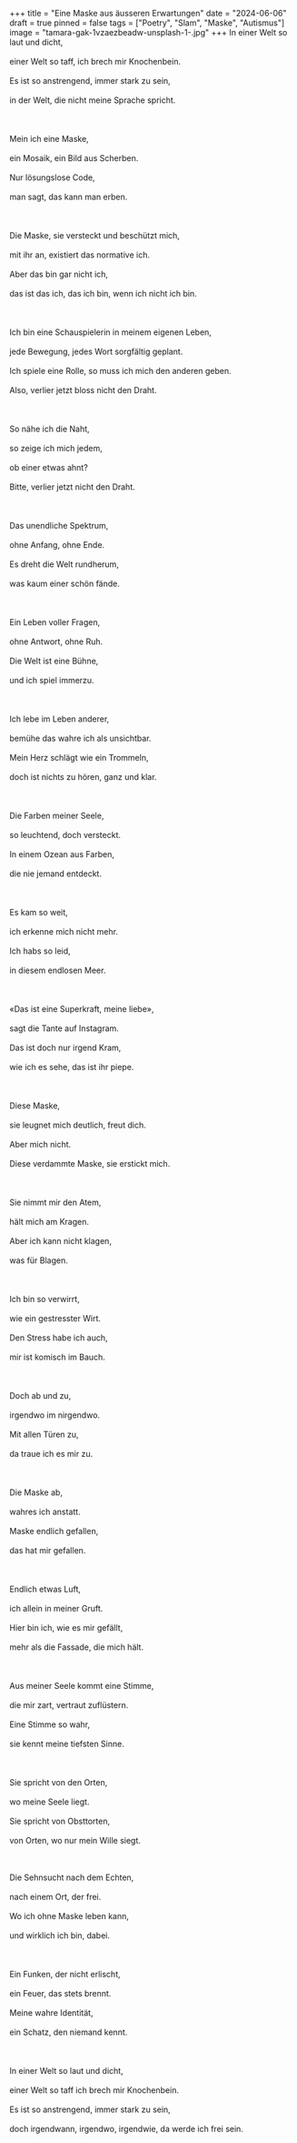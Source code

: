 +++
title = "Eine Maske aus äusseren Erwartungen"
date = "2024-06-06"
draft = true
pinned = false
tags = ["Poetry", "Slam", "Maske", "Autismus"]
image = "tamara-gak-1vzaezbeadw-unsplash-1-.jpg"
+++
In einer Welt so laut und dicht,\
\
einer Welt so taff, ich brech mir Knochenbein.\
\
Es ist so anstrengend, immer stark zu sein,\
\
in der Welt, die nicht meine Sprache spricht.\
\
 \
\
Mein ich eine Maske,\
\
ein Mosaik, ein Bild aus Scherben.\
\
Nur lösungslose Code,\
\
man sagt, das kann man erben.\
\
 \
\
Die Maske, sie versteckt und beschützt mich,\
\
mit ihr an, existiert das normative ich.\
\
Aber das bin gar nicht ich,\
\
das ist das ich, das ich bin, wenn ich nicht ich bin.\
\
 \
\
Ich bin eine Schauspielerin in meinem eigenen Leben,\
\
jede Bewegung, jedes Wort sorgfältig geplant.\
\
Ich spiele eine Rolle, so muss ich mich den anderen geben.\
\
Also, verlier jetzt bloss nicht den Draht.\
\
 \
\
So nähe ich die Naht,\
\
so zeige ich mich jedem,\
\
ob einer etwas ahnt?\
\
Bitte, verlier jetzt nicht den Draht.\
\
 \
\
Das unendliche Spektrum,\
\
ohne Anfang, ohne Ende.\
\
Es dreht die Welt rundherum,\
\
was kaum einer schön fände.\
\
 \
\
Ein Leben voller Fragen,\
\
ohne Antwort, ohne Ruh.\
\
Die Welt ist eine Bühne,\
\
und ich spiel immerzu.\
\
 \
\
Ich lebe im Leben anderer,\
\
bemühe das wahre ich als unsichtbar.\
\
Mein Herz schlägt wie ein Trommeln,\
\
doch ist nichts zu hören, ganz und klar.\
\
 \
\
Die Farben meiner Seele,\
\
so leuchtend, doch versteckt.\
\
In einem Ozean aus Farben,\
\
die nie jemand entdeckt.\
\
 \
\
Es kam so weit,\
\
ich erkenne mich nicht mehr.\
\
Ich habs so leid,\
\
in diesem endlosen Meer.\
\
 \
\
«Das ist eine Superkraft, meine liebe»,\
\
sagt die Tante auf Instagram.\
\
Das ist doch nur irgend Kram,\
\
wie ich es sehe, das ist ihr piepe.\
\
 \
\
Diese Maske,\
\
sie leugnet mich deutlich, freut dich.\
\
Aber mich nicht.\
\
Diese verdammte Maske, sie erstickt mich.\
\
 \
\
Sie nimmt mir den Atem,\
\
hält mich am Kragen.\
\
Aber ich kann nicht klagen,\
\
was für Blagen.\
\
 \
\
Ich bin so verwirrt,\
\
wie ein gestresster Wirt.\
\
Den Stress habe ich auch,\
\
mir ist komisch im Bauch.\
\
 \
\
Doch ab und zu,\
\
irgendwo im nirgendwo.\
\
Mit allen Türen zu,\
\
da traue ich es mir zu.\
\
 \
\
Die Maske ab,\
\
wahres ich anstatt.\
\
Maske endlich gefallen,\
\
das hat mir gefallen.\
\
 \
\
Endlich etwas Luft,\
\
ich allein in meiner Gruft.\
\
Hier bin ich, wie es mir gefällt,\
\
mehr als die Fassade, die mich hält.\
\
 \
\
Aus meiner Seele kommt eine Stimme,\
\
die mir zart, vertraut zuflüstern.\
\
Eine Stimme so wahr,\
\
sie kennt meine tiefsten Sinne.\
\
 \
\
Sie spricht von den Orten,\
\
wo meine Seele liegt.\
\
Sie spricht von Obsttorten,\
\
von Orten, wo nur mein Wille siegt.

\
\
Die Sehnsucht nach dem Echten,\
\
nach einem Ort, der frei.\
\
Wo ich ohne Maske leben kann,\
\
und wirklich ich bin, dabei.\
\
 \
\
Ein Funken, der nicht erlischt,\
\
ein Feuer, das stets brennt.\
\
Meine wahre Identität,\
\
ein Schatz, den niemand kennt.\
\
 \
\
In einer Welt so laut und dicht,\
\
einer Welt so taff ich brech mir Knochenbein.\
\
Es ist so anstrengend, immer stark zu sein,\
\
doch irgendwann, irgendwo, irgendwie, da werde ich frei sein.